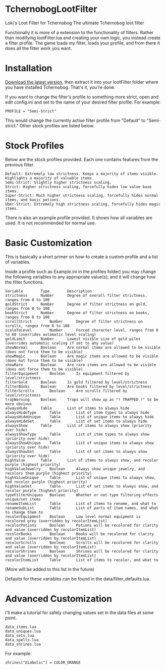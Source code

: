 # TchernobogLootFilter
Loki's Loot Filter for Tchernobog
The ultimate Tchernobog loot filter

Functionally it is more of a extension to the functionality of filters. Rather than modifying lootFilter.lua and creating your own logic, you instead create a filter profile. The game loads my filter, loads your profile, and from there it does all the filter work you want.

# Installation
[Download the latest version](https://github.com/lkodinsson/TchernobogLootFilter/archive/main.zip), then extract it into your lootFilter folder where you have installed Tchernobog. That's it, you're done.

If you want to change the filter's profile to something more strict, open and edit config.ini and set to the name of your desired filter profile. For example:

```
PROFILE = "Semi-Strict"
```

This would change the currently active filter profile from "Default" to "Semi-strict." Other stock profiles are listed below.

# Stock Profiles
Below are the stock profiles provided. Each one contains features from the previous filter.

```
Default: Extremely low strictness. Keeps a majority of items visible. Highlights a majority of valuable items.
Semi-Strict: Slightly higher strictness scaling.
Strict: Higher strictness scaling, forcefully hides low value base items.
Super-Strict: Much higher strictness scaling, forcefully hides normal items, and basic potions.
Uber-Strict: Extremely high strictness scaling, forcefully hides magic items.
```

There is also an example profile provided. It shows how all variables are used. It is not recommended for normal use.

# Basic Customization
This is basically a short primer on how-to create a custom profile and a list of variables.

Inside a profile		such as Example.ini in the profiles folder) you may change the following variables to any appropriate value(s), and it will change how the filter functions.

```
Variable		Type		Description
strictness		Number		Degree of overall filter strictness, ranges from 0 to 100
goldStrict		Number		Degree of filter strictness on gold, ranges from 0 to 100
bookStrict		Number		Degree of filter strictness on books, ranges from 0 to 100
scrollStrict		Number		Degree of filter strictness on scrolls, ranges from 0 to 100
scaleToLevel		Number		Forced character level, ranges from 0 to 60 (overrides automatic level scaling)
goldLimit		Number		Lowest visible size of gold piles (overrides automatic scaling if set to any value)
showNormal		Boolean		Are normal items are allowed to be visible (does not force them to be visible)
showMagic		Boolean		Are magic items are allowed to be visible (does not force them to be visible)
showRare		Boolean		Are rare items are allowed to be visible (does not force them to be visible)
filterEquipment		Boolean		Is equipment filtered by level/strictness
filterGold		Boolean		Is gold filtered by level/strictness
filterBooks		Boolean		Are books filtered by level/strictness
filterScrolls		Boolean		Are scrolls filtered by level/strictness
trapWarning		Boolean		Traps will show up as "! TRAPPED !" to be more obvious
alwaysHide		Table		List of items to always hide
alwaysHideType		Table		List of item types to always hide
alwaysHideUnique	Table		List of unique items to always hide
alwaysHideSet		Table		List of set items to always hide
alwaysShow		Table		List of items to always show (priority over hide)
alwaysShowType		Table		List of item types to always show (priority over hide)
alwaysShowUnique	Table		List of unique items to always show (priority over hide)
alwaysShowSet		Table		List of set items to always show (priority over hide)
highValue		Table		List of items to always show, and recolor purple (highest priority)
highValueJewelry	Boolean		Always show unique jewelry, and recolors them purple (highest priority)
highValueUnique		Table		List of unique items to always show, and recolor purple (highest priority)
highValueSet		Table		List of set items to always show, and recolor purple (highest priority)
typeFilterUniques	Boolean		Whether or not type filtering effects unique/set items
renameItemList		Table		List of items to rename, and what to
renameSubList		Table		List of parts of item names, and what to change them to
recolorEquipment	Boolean		Low level normal equipment is recolored grey (overridden by recolorItemList)
recolorPotions		Boolean		Potions will be recolored for clarity and value (overridden by recolorItemList)
recolorBooks		Boolean		Books will be recolored for clarity and value (overridden by recolorItemList)
recolorScrolls		Boolean		Scrolls will be recolored for clarity and value (overridden by recolorItemList)
recolorShrines		Boolean		Shrines will be recolored for clarity and value (overridden by recolorItemList)
recolorItemList		Table		List of items to recolor, and what to
```

(More will be added to this list in the future)

Defaults for these variables can be found in the data/filter_defaults.lua.

# Advanced Customization
I'll make a tutorial for safely changing values set in the data files at some point.

```
data_items.lua
data_uniques.lua
data_sets.lua
data_spells.lua
data_shrines.lua
```

For example:

```
shrines["diabolic"] = COLOR_ORANGE
```
